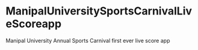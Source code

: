 # ManipalUniversitySportsCarnivalLiveScoreapp
Manipal University Annual Sports Carnival first ever live score app
